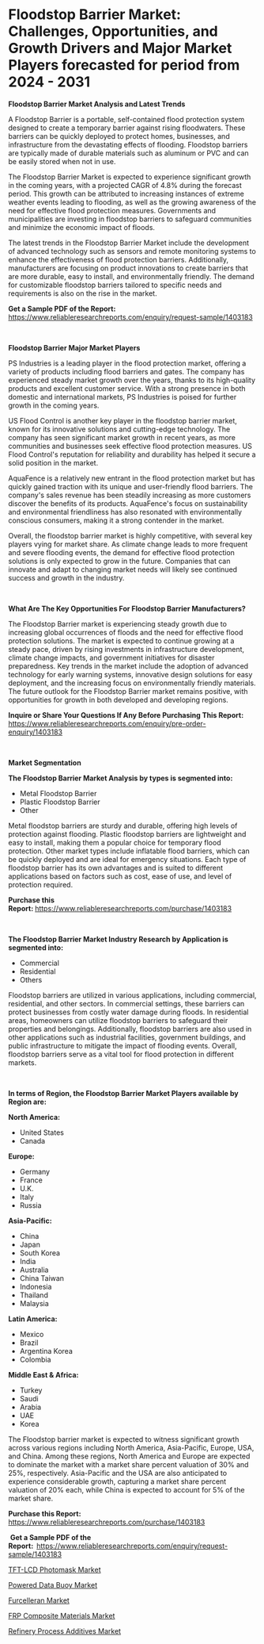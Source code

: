 <p><h1>Floodstop Barrier Market: Challenges, Opportunities, and Growth Drivers and Major Market Players forecasted for period from 2024 - 2031</h1></p><p><strong>Floodstop Barrier Market Analysis and Latest Trends</strong></p>
<p><p>A Floodstop Barrier is a portable, self-contained flood protection system designed to create a temporary barrier against rising floodwaters. These barriers can be quickly deployed to protect homes, businesses, and infrastructure from the devastating effects of flooding. Floodstop barriers are typically made of durable materials such as aluminum or PVC and can be easily stored when not in use.</p><p>The Floodstop Barrier Market is expected to experience significant growth in the coming years, with a projected CAGR of 4.8% during the forecast period. This growth can be attributed to increasing instances of extreme weather events leading to flooding, as well as the growing awareness of the need for effective flood protection measures. Governments and municipalities are investing in floodstop barriers to safeguard communities and minimize the economic impact of floods.</p><p>The latest trends in the Floodstop Barrier Market include the development of advanced technology such as sensors and remote monitoring systems to enhance the effectiveness of flood protection barriers. Additionally, manufacturers are focusing on product innovations to create barriers that are more durable, easy to install, and environmentally friendly. The demand for customizable floodstop barriers tailored to specific needs and requirements is also on the rise in the market.</p></p>
<p><strong>Get a Sample PDF of the Report:&nbsp;</strong> <a href="https://www.reliableresearchreports.com/enquiry/request-sample/1403183">https://www.reliableresearchreports.com/enquiry/request-sample/1403183</a></p>
<p>&nbsp;</p>
<p><strong>Floodstop Barrier Major Market Players</strong></p>
<p><p>PS Industries is a leading player in the flood protection market, offering a variety of products including flood barriers and gates. The company has experienced steady market growth over the years, thanks to its high-quality products and excellent customer service. With a strong presence in both domestic and international markets, PS Industries is poised for further growth in the coming years.</p><p>US Flood Control is another key player in the floodstop barrier market, known for its innovative solutions and cutting-edge technology. The company has seen significant market growth in recent years, as more communities and businesses seek effective flood protection measures. US Flood Control's reputation for reliability and durability has helped it secure a solid position in the market.</p><p>AquaFence is a relatively new entrant in the flood protection market but has quickly gained traction with its unique and user-friendly flood barriers. The company's sales revenue has been steadily increasing as more customers discover the benefits of its products. AquaFence's focus on sustainability and environmental friendliness has also resonated with environmentally conscious consumers, making it a strong contender in the market.</p><p>Overall, the floodstop barrier market is highly competitive, with several key players vying for market share. As climate change leads to more frequent and severe flooding events, the demand for effective flood protection solutions is only expected to grow in the future. Companies that can innovate and adapt to changing market needs will likely see continued success and growth in the industry.</p></p>
<p>&nbsp;</p>
<p><strong>What Are The Key Opportunities For Floodstop Barrier Manufacturers?</strong></p>
<p><p>The Floodstop Barrier market is experiencing steady growth due to increasing global occurrences of floods and the need for effective flood protection solutions. The market is expected to continue growing at a steady pace, driven by rising investments in infrastructure development, climate change impacts, and government initiatives for disaster preparedness. Key trends in the market include the adoption of advanced technology for early warning systems, innovative design solutions for easy deployment, and the increasing focus on environmentally friendly materials. The future outlook for the Floodstop Barrier market remains positive, with opportunities for growth in both developed and developing regions.</p></p>
<p><strong>Inquire or Share Your Questions If Any Before Purchasing This Report:</strong> <a href="https://www.reliableresearchreports.com/enquiry/pre-order-enquiry/1403183">https://www.reliableresearchreports.com/enquiry/pre-order-enquiry/1403183</a></p>
<p>&nbsp;</p>
<p><strong>Market Segmentation</strong></p>
<p><strong>The Floodstop Barrier Market Analysis by types is segmented into:</strong></p>
<p><ul><li>Metal Floodstop Barrier</li><li>Plastic Floodstop Barrier</li><li>Other</li></ul></p>
<p><p>Metal floodstop barriers are sturdy and durable, offering high levels of protection against flooding. Plastic floodstop barriers are lightweight and easy to install, making them a popular choice for temporary flood protection. Other market types include inflatable flood barriers, which can be quickly deployed and are ideal for emergency situations. Each type of floodstop barrier has its own advantages and is suited to different applications based on factors such as cost, ease of use, and level of protection required.</p></p>
<p><strong>Purchase this Report:&nbsp;</strong><a href="https://www.reliableresearchreports.com/purchase/1403183">https://www.reliableresearchreports.com/purchase/1403183</a></p>
<p>&nbsp;</p>
<p><strong>The Floodstop Barrier Market Industry Research by Application is segmented into:</strong></p>
<p><ul><li>Commercial</li><li>Residential</li><li>Others</li></ul></p>
<p><p>Floodstop barriers are utilized in various applications, including commercial, residential, and other sectors. In commercial settings, these barriers can protect businesses from costly water damage during floods. In residential areas, homeowners can utilize floodstop barriers to safeguard their properties and belongings. Additionally, floodstop barriers are also used in other applications such as industrial facilities, government buildings, and public infrastructure to mitigate the impact of flooding events. Overall, floodstop barriers serve as a vital tool for flood protection in different markets.</p></p>
<p>&nbsp;</p>
<p><strong>In terms of Region, the Floodstop Barrier Market Players available by Region are:</strong></p>
<p>
    <p> <strong> North America: </strong>
        <ul>
            <li>United States</li>
            <li>Canada</li>
        </ul>
        </p> 
    <p> <strong> Europe: </strong>
        <ul>
            <li>Germany</li>
            <li>France</li>
            <li>U.K.</li>
            <li>Italy</li>
            <li>Russia</li>
        </ul>
        </p> 
    <p> <strong> Asia-Pacific: </strong>
        <ul>
            <li>China</li>
            <li>Japan</li>
            <li>South Korea</li>
            <li>India</li>
            <li>Australia</li>
            <li>China Taiwan</li>
            <li>Indonesia</li>
            <li>Thailand</li>
            <li>Malaysia</li>
        </ul>
        </p> 
    <p> <strong> Latin America: </strong>
        <ul>
            <li>Mexico</li>
            <li>Brazil</li>
            <li>Argentina Korea</li>
            <li>Colombia</li>
        </ul>
        </p> 
    <p> <strong> Middle East & Africa: </strong>
        <ul>
            <li>Turkey</li>
            <li>Saudi</li>
            <li>Arabia</li>
            <li>UAE</li>
            <li>Korea</li>
        </ul>
    </p>
    </p>
<p><p>The Floodstop barrier market is expected to witness significant growth across various regions including North America, Asia-Pacific, Europe, USA, and China. Among these regions, North America and Europe are expected to dominate the market with a market share percent valuation of 30% and 25%, respectively. Asia-Pacific and the USA are also anticipated to experience considerable growth, capturing a market share percent valuation of 20% each, while China is expected to account for 5% of the market share.</p></p>
<p><strong>Purchase this Report: </strong><a href="https://www.reliableresearchreports.com/purchase/1403183">https://www.reliableresearchreports.com/purchase/1403183</a></p>
<p>&nbsp;<strong>Get a Sample PDF of the Report:&nbsp;&nbsp;</strong><a href="https://www.reliableresearchreports.com/enquiry/request-sample/1403183">https://www.reliableresearchreports.com/enquiry/request-sample/1403183</a></p>
<p><strong></strong></p>
<p><p><a href="https://metal-farmhouse-e95.notion.site/Global-TFT-LCD-Photomask-Market-by-Types-Applications-and-Major-Players-with-Regional-Growth-Rate-adaf66e4b56e4999a8e24611bacc037a">TFT-LCD Photomask Market</a></p><p><a href="https://summer-dogwood-3e9.notion.site/Powered-Data-Buoy-Market-Size-2024-2031-Global-Industrial-Analysis-Key-Geographical-Regions-Mark-92bd5087d5b142579f1fb4291ef25203">Powered Data Buoy Market</a></p><p><a href="https://view.publitas.com/reportprime-1/furcelleran-market-analysis-examines-its-scope-on-growth-opportunities-and-forecasted-trends-spanning-from-2024-to-2031/">Furcelleran Market</a></p><p><a href="https://view.publitas.com/reportprime-1/frp-composite-materials-market-insights-market-players-and-forecast-till-2031/">FRP Composite Materials Market</a></p><p><a href="https://extreme-scabiosa-c81.notion.site/Refinery-Process-Additives-Market-Size-Focuses-on-Market-Dynamics-In-Depth-Analysis-and-Future-Proj-5c5c535f2af94b8cae3ddbdd54770827">Refinery Process Additives Market</a></p></p>